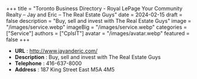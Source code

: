+++
title = "Toronto Business Directory - Royal LePage Your Community Realty – Jay and Eric – The Real Estate Guys"
date = 2024-02-15
draft = false
description = "Buy, sell and invest with The Real Estate Guys"
image = "/images/service.webp"
imageBig = "/images/service.webp"
categories = ["Service"]
authors = ["CplsIT"]
avatar = "/images/avatar.webp"
featured = false
+++


* **URL** :  http://www.jayanderic.com/
* **Description** : Buy, sell and invest with The Real Estate Guys
* **Telephone** : 416-637-8000
* **Address** : 187 King Street East M5A 4M5